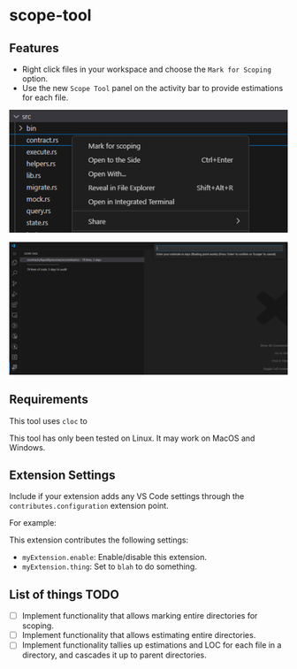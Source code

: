 # scope-tool

## Features

- Right click files in your workspace and choose the `Mark for Scoping` option.
- Use the new `Scope Tool` panel on the activity bar to provide estimations for each file.

![Marking a file for scoping](./media/markForScoping.png)

![Estimating a file](./media/estimatingFile.png)

## Requirements

This tool uses `cloc` to 

This tool has only been tested on Linux. It may work on MacOS and Windows.

## Extension Settings

Include if your extension adds any VS Code settings through the `contributes.configuration` extension point.

For example:

This extension contributes the following settings:

* `myExtension.enable`: Enable/disable this extension.
* `myExtension.thing`: Set to `blah` to do something.

## List of things TODO

- [ ] Implement functionality that allows marking entire directories for scoping.
- [ ] Implement functionality that allows estimating entire directories.
- [ ] Implement functionality tallies up estimations and LOC for each file in a directory, and cascades it up to parent directories.